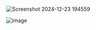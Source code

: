 ![Screenshot 2024-12-23 194559](https://github.com/user-attachments/assets/1e8bef4d-6a0f-44a6-93ad-f54bbab7164d)

![image](https://github.com/user-attachments/assets/93b6f17c-6262-400c-bdf2-14e65720270b)
